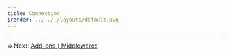 ```yaml
---
title: Connection
$render: ../../_/layouts/default.pug
---
```


---

➯ Next: [Add-ons &rangle; Middlewares](./docs/middlewares)
